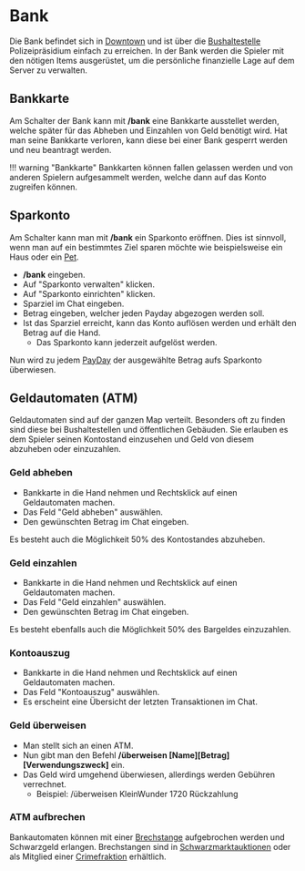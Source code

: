 # Bank

Die Bank befindet sich in [Downtown](../../pages/gebiete/downtown.md) und ist über die [Bushaltestelle](../../pages/öpnv/bus.md) Polizeipräsidium einfach zu erreichen. In der Bank werden die Spieler mit den nötigen Items ausgerüstet, um die persönliche finanzielle Lage auf dem Server zu verwalten.

## Bankkarte 

Am Schalter der Bank kann mit **/bank** eine Bankkarte ausstellet werden, welche später für das Abheben und Einzahlen von Geld benötigt wird. Hat man seine Bankkarte verloren, kann diese bei einer Bank gesperrt werden und neu beantragt werden.

!!! warning "Bankkarte"
    Bankkarten können fallen gelassen werden und von anderen Spielern aufgesammelt werden, welche dann auf das Konto zugreifen können.


## Sparkonto 

Am Schalter kann man mit **/bank** ein Sparkonto eröffnen. Dies ist sinnvoll, wenn man auf ein bestimmtes Ziel sparen möchte wie beispielsweise ein Haus oder ein [Pet](../../pages/pets/allgmein.md).

* **/bank** eingeben.
* Auf "Sparkonto verwalten" klicken.
* Auf "Sparkonto einrichten" klicken. 
* Sparziel im Chat eingeben.
* Betrag eingeben, welcher jeden Payday abgezogen werden soll.
* Ist das Sparziel erreicht, kann das Konto auflösen werden und erhält den Betrag auf die Hand.
  * Das Sparkonto kann jederzeit aufgelöst werden.

Nun wird zu jedem [PayDay](../../pages/allgmein/payday.md) der ausgewählte Betrag aufs Sparkonto überwiesen.

## Geldautomaten (ATM)

Geldautomaten sind auf der ganzen Map verteilt. Besonders oft zu finden sind diese bei Bushaltestellen und öffentlichen Gebäuden. Sie erlauben es dem Spieler seinen Kontostand einzusehen und Geld von diesem abzuheben oder einzuzahlen.

### Geld abheben 

* Bankkarte in die Hand nehmen und Rechtsklick auf einen Geldautomaten machen.
* Das Feld "Geld abheben" auswählen.
* Den gewünschten Betrag im Chat eingeben.

Es besteht auch die Möglichkeit 50% des Kontostandes abzuheben.

### Geld einzahlen

* Bankkarte in die Hand nehmen und Rechtsklick auf einen Geldautomaten machen.
* Das Feld "Geld einzahlen" auswählen.
* Den gewünschten Betrag im Chat eingeben.

Es besteht ebenfalls auch die Möglichkeit 50% des Bargeldes einzuzahlen.

### Kontoauszug 

* Bankkarte in die Hand nehmen und Rechtsklick auf einen Geldautomaten machen.
* Das Feld "Kontoauszug" auswählen. 
* Es erscheint eine Übersicht der letzten Transaktionen im Chat. 

### Geld überweisen

* Man stellt sich an einen ATM.
* Nun gibt man den Befehl **/überweisen [Name][Betrag][Verwendungszweck]** ein.
* Das Geld wird umgehend überwiesen, allerdings werden Gebühren verrechnet.
  * Beispiel: /überweisen KleinWunder 1720 Rückzahlung
  
### ATM aufbrechen
Bankautomaten können mit einer [Brechstange](../../pages/items/brechstange.md) aufgebrochen werden und Schwarzgeld erlangen. Brechstangen sind in [Schwarzmarktauktionen](../../pages/orte/schwarzmarkt.md) oder als Mitglied einer [Crimefraktion](../../pages/fraktionen/allgemein.md) erhältlich.




